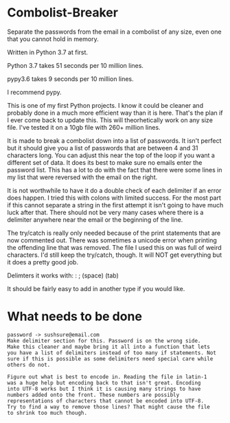 # Combolist-Breaker
Separate the passwords from the email in a combolist of any size, even one that you cannot hold in memory.

Written in Python 3.7 at first.

Python 3.7 takes 51 seconds per 10 million lines.

pypy3.6 takes 9 seconds per 10 million lines.

I recommend pypy.


This is one of my first Python projects. I know it could be cleaner and 
probably done in a much more efficient way than it is here. That's the 
plan if I ever come back to update this. This will theorhetically work
on any size file. I've tested it on a 10gb file with 260+ million lines.


It is made to break a combolist down into a list of passwords.
It isn't perfect but it should give you a list of passwords that are
between 4 and 31 characters long. You can adjust this near the top
of the loop if you want a different set of data. It does its best
to make sure no emails enter the password list. This has a lot to do
with the fact that there were some lines in my list that were reversed
with the email on the right.


It is not worthwhile to have it do a double check of each delimiter
if an error does happen. I tried this with colons with limited success.
For the most part if this cannot separate a string in the first attempt
it isn't going to have much luck after that. There should not be very
many cases where there is a delimiter anywhere near the email or the
beginning of the line.



The try/catch is really only needed because of the print statements
that are now commented out. There was sometimes a unicode error when
printing the offending line that was removed. The file I used this on
was full of weird characters. I'd still keep the try/catch, though.
It will NOT get everything but it does a pretty good job.


Delimters it works with:
    :
    ;
    (space)
    (tab)
    
It should be fairly easy to add in another type if you would like.

# What needs to be done


    password -> sushsure@email.com    
    Make delimiter section for this. Password is on the wrong side.
    Make this cleaner and maybe bring it all into a function that lets
    you have a list of delimiters instead of too many if statements. Not 
    sure if this is possible as some delimiters need special care while
    others do not. 
    
    Figure out what is best to encode in. Reading the file in latin-1
    was a huge help but encoding back to that isn't great. Encoding 
    into UTF-8 works but I think it is causing many strings to have
    numbers added onto the front. These numbers are possibly 
    representations of characters that cannot be encoded into UTF-8.
    Try to find a way to remove those lines? That might cause the file
    to shrink too much though.
